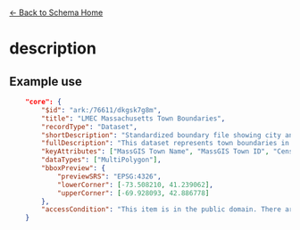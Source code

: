 
<br>

[← Back to Schema Home](./)


# description

<template>
  <table v-if="this.schema.core" id ="property-table">
    <p class="larger-text">{{this.schema.core.description}}</p>
    <tr>
      <th>Property</th>
      <th>Expected Type</th>
      <th>Required</th>
      <th>Description</th>
    </tr>
    <tr v-for="item, index in this.schema.core.properties" :key="index">
      <td><a :href="index + '.html'" >{{index}}</a></td>
      <td>{{item.type}}</td>
      <td id="required">{{checkRequired(index, schema.core.required)}}</td>
      <td>{{item.description}}</td>
    </tr>
  </table>
</template>

<script>
import axios from 'axios'


export default {

  data() {
    return {
      schema: [],
      core: [],
      access: [],
      tags: [],
      considerations: [],
      resources: [],
      lifecycle: []
    }
  },
  methods: {
    whatsUp(){
      console.log(this.schema.core.required)
    },
    checkRequired(evaluatedItem, requiredFieldsList){
      if (requiredFieldsList === undefined || requiredFieldsList.length == 0) {
          return ''
      } else {
        if (requiredFieldsList.includes(evaluatedItem)){
            return 'x'
        } else {
            return ''
        }
      }
    }
  },
  computed: {
    data() {
      return this.$page.frontmatter
    }
  },
  created() {
  //returns a promise
  axios.get("https://raw.githubusercontent.com/bplmaps/data-description-schema/master/schema.json")
        .then(response => {
          this.schema = response.data.properties
          this.core = response.data.properties.core.properties
          this.access = response.data.properties.access
          this.tags = response.data.properties.tags.properties
          this.considerations = response.data.properties.considerations.properties
          this.resources = response.data.properties.resources.properties
          this.lifecycle = response.data.properties.lifecycle.properties
          }).catch(err => {
          console.log(err)
          })
  }
}
</script>

<style lang="stylus">

table#property-table
  width:100%

p.larger-text
  font-size 120%

td#required
  text-align center

</style>

## Example use


```json
	"core": {
		"$id": "ark:/76611/dkgsk7g8m",
		"title": "LMEC Massachusetts Town Boundaries",
		"recordType": "Dataset",
		"shortDescription": "Standardized boundary file showing city and town extents, updated to include a census join field; geography covers the state of Massachusetts; time period reflects the present",
		"fullDescription": "This dataset represents town boundaries in the state of Massachusetts. The geographic coverage is the state of Massachusetts. The time coverage reflects the present day. This dataset originates from data created and published by MassGIS. The LMEC has standardized MassGIS's town boundaries to ensure compatibility with census products. ",
		"keyAttributes": ["MassGIS Town Name", "MassGIS Town ID", "Census Town Name", "Census Town ID"],
		"dataTypes": ["MultiPolygon"],
		"bboxPreview": {
			"previewSRS": "EPSG:4326",
			"lowerCorner": [-73.508210, 41.239062],
			"upperCorner": [-69.928093, 42.886778]
		},
		"accessCondition": "This item is in the public domain. There are no restrictions on use."
	}
```

